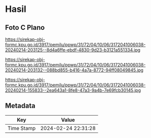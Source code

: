 # Hasil

## Foto C Plano

https://sirekap-obj-formc.kpu.go.id/3917/pemilu/ppwp/31/72/04/10/06/3172041006038-20240214-203125--8d4a6ffe-ebdf-4830-9d23-b3121a551334.jpg

https://sirekap-obj-formc.kpu.go.id/3917/pemilu/ppwp/31/72/04/10/06/3172041006038-20240214-203132--088bd855-b416-4a7a-8772-94ff08049845.jpg

https://sirekap-obj-formc.kpu.go.id/3917/pemilu/ppwp/31/72/04/10/06/3172041006038-20240214-155833--2ea643a1-8fe8-47a3-9a4b-7e69fcb30145.jpg


## Metadata

| Key        | Value               |
| ---------- | ------------------- |
| Time Stamp | 2024-02-24 22:31:28 |



